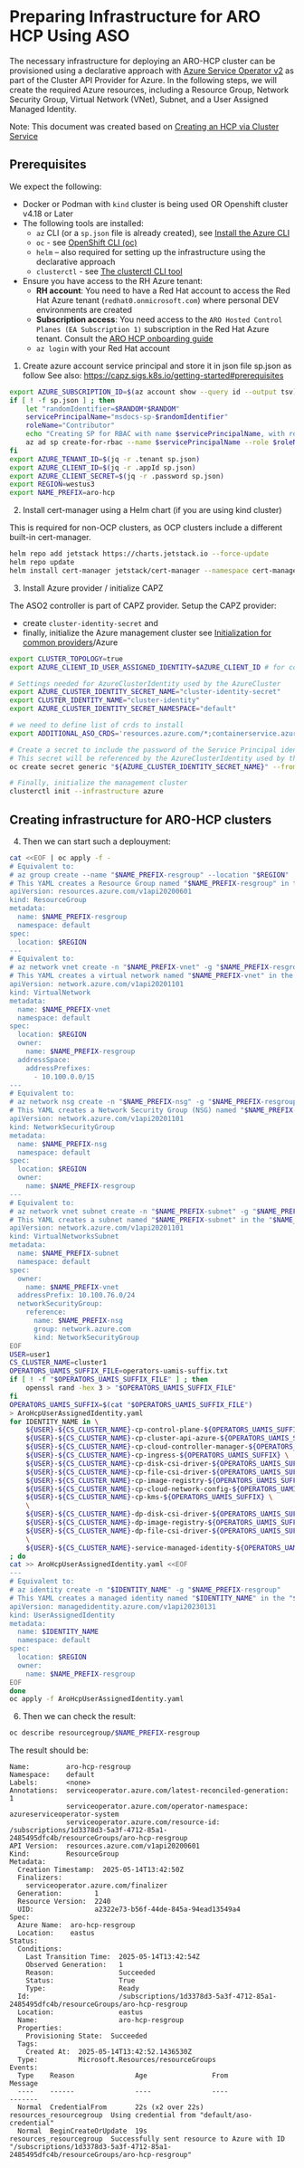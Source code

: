 # Preparing Infrastructure for ARO HCP Using ASO

The necessary infrastructure for deploying an ARO-HCP cluster can be provisioned using a declarative approach with [Azure Service Operator v2](https://azure.github.io/azure-service-operator/)
as part of the Cluster API Provider for Azure. In the following steps, we will create the required Azure resources,
including a Resource Group, Network Security Group, Virtual Network (VNet), Subnet, and a User Assigned Managed Identity.

Note: This document was created based on [Creating an HCP via Cluster Service](https://github.com/Azure/ARO-HCP/blob/main/cluster-service/cluster-creation.md)  

## Prerequisites

We expect the following:

* Docker or Podman with `kind` cluster is being used OR Openshift cluster v4.18 or Later  
* The following tools are installed:  
  * `az` CLI (or a `sp.json` file is already created), see [Install the Azure CLI](https://learn.microsoft.com/en-us/cli/azure/install-azure-cli?view=azure-cli-latest)
  * `oc` - see [OpenShift CLI (oc)](https://docs.redhat.com/en/documentation/openshift_container_platform/4.18/html/cli_tools/openshift-cli-oc)
  * `helm` – also required for setting up the infrastructure using the declarative approach
  * `clusterctl` - see [The clusterctl CLI tool](https://cluster-api-aws.sigs.k8s.io/getting-started#install-clusterctl)
* Ensure you have access to the RH Azure tenant:
  * **RH account**: You need to have a Red Hat account to access the Red Hat Azure tenant (`redhat0.onmicrosoft.com`) where personal DEV environments are created
  * **Subscription access**: You need access to the `ARO Hosted Control Planes (EA Subscription 1)` subscription in the Red Hat Azure tenant. Consult the [ARO HCP onboarding guide](https://docs.google.com/document/d/1KUZSLknIkSd6usFPe_OcEYWJyW6mFeotc2lIsLgE3JA/)
  * `az login` with your Red Hat account

1. Create azure account service principal and store it in json file sp.json as follow
See also: https://capz.sigs.k8s.io/getting-started#prerequisites
```bash
export AZURE_SUBSCRIPTION_ID=$(az account show --query id --output tsv)
if [ ! -f sp.json ] ; then
    let "randomIdentifier=$RANDOM*$RANDOM"
    servicePrincipalName="msdocs-sp-$randomIdentifier"
    roleName="Contributor"
    echo "Creating SP for RBAC with name $servicePrincipalName, with role $roleName and in scopes /subscriptions/$AZURE_SUBSCRIPTION_ID"
    az ad sp create-for-rbac --name $servicePrincipalName --role $roleName --scopes /subscriptions/$AZURE_SUBSCRIPTION_ID > sp.json
fi
export AZURE_TENANT_ID=$(jq -r .tenant sp.json)
export AZURE_CLIENT_ID=$(jq -r .appId sp.json)
export AZURE_CLIENT_SECRET=$(jq -r .password sp.json)
export REGION=westus3
export NAME_PREFIX=aro-hcp
```
2. Install cert-manager using a Helm chart (if you are using kind cluster)

This is required for non-OCP clusters, as OCP clusters include a different built-in cert-manager.
```bash
helm repo add jetstack https://charts.jetstack.io --force-update
helm repo update
helm install cert-manager jetstack/cert-manager --namespace cert-manager --create-namespace --set crds.enabled=true
```
3. Install Azure provider / initialize CAPZ

The ASO2 controller is part of CAPZ provider. Setup the CAPZ provider:
* create `cluster-identity-secret` and
* finally, initialize the Azure management cluster see [Initialization for common providers](https://cluster-api-aws.sigs.k8s.io/getting-started#initialize-the-management-cluster)/Azure
```bash
export CLUSTER_TOPOLOGY=true
export AZURE_CLIENT_ID_USER_ASSIGNED_IDENTITY=$AZURE_CLIENT_ID # for compatibility with CAPZ v1.16 templates

# Settings needed for AzureClusterIdentity used by the AzureCluster
export AZURE_CLUSTER_IDENTITY_SECRET_NAME="cluster-identity-secret"
export CLUSTER_IDENTITY_NAME="cluster-identity"
export AZURE_CLUSTER_IDENTITY_SECRET_NAMESPACE="default"

# we need to define list of crds to install
export ADDITIONAL_ASO_CRDS='resources.azure.com/*;containerservice.azure.com/*;keyvault.azure.com/*;managedidentity.azure.com/*;eventhub.azure.com/*;network.azure.com/*;authorization.azure.com/*'

# Create a secret to include the password of the Service Principal identity created in Azure
# This secret will be referenced by the AzureClusterIdentity used by the AzureCluster
oc create secret generic "${AZURE_CLUSTER_IDENTITY_SECRET_NAME}" --from-literal=clientSecret="${AZURE_CLIENT_SECRET}" --namespace "${AZURE_CLUSTER_IDENTITY_SECRET_NAMESPACE}"

# Finally, initialize the management cluster
clusterctl init --infrastructure azure
```
## Creating infrastructure for ARO-HCP clusters
4. Then we can start such a deplouyment:
```bash
cat <<EOF | oc apply -f -
# Equivalent to:
# az group create --name "$NAME_PREFIX-resgroup" --location "$REGION"
# This YAML creates a Resource Group named "$NAME_PREFIX-resgroup" in the specified Azure region "$REGION".
apiVersion: resources.azure.com/v1api20200601
kind: ResourceGroup
metadata:
  name: $NAME_PREFIX-resgroup
  namespace: default
spec:
  location: $REGION
---
# Equivalent to:
# az network vnet create -n "$NAME_PREFIX-vnet" -g "$NAME_PREFIX-resgroup"
# This YAML creates a virtual network named "$NAME_PREFIX-vnet" in the "$NAME_PREFIX-resgroup" resource group.
apiVersion: network.azure.com/v1api20201101
kind: VirtualNetwork
metadata:
  name: $NAME_PREFIX-vnet
  namespace: default
spec:
  location: $REGION
  owner:
    name: $NAME_PREFIX-resgroup
  addressSpace:
    addressPrefixes:
      - 10.100.0.0/15
---
# Equivalent to:
# az network nsg create -n "$NAME_PREFIX-nsg" -g "$NAME_PREFIX-resgroup"
# This YAML creates a Network Security Group (NSG) named "$NAME_PREFIX-nsg" in the "${NAME_PREFIX}-resgroup" resource group.
apiVersion: network.azure.com/v1api20201101
kind: NetworkSecurityGroup
metadata:
  name: $NAME_PREFIX-nsg
  namespace: default
spec:
  location: $REGION
  owner:
    name: $NAME_PREFIX-resgroup
---
# Equivalent to:
# az network vnet subnet create -n "$NAME_PREFIX-subnet" -g "$NAME_PREFIX-resgroup" --vnet-name "$NAME_PREFIX-vnet" --network-security-group "$NAME_PREFIX-nsg"
# This YAML creates a subnet named "$NAME_PREFIX-subnet" in the "$NAME_PREFIX-vnet" virtual network and associates it with the "$NAME_PREFIX-nsg" Network Security Group.
apiVersion: network.azure.com/v1api20201101
kind: VirtualNetworksSubnet
metadata:
  name: $NAME_PREFIX-subnet
  namespace: default
spec:
  owner:
    name: $NAME_PREFIX-vnet
  addressPrefix: 10.100.76.0/24
  networkSecurityGroup: 
    reference:
      name: $NAME_PREFIX-nsg
      group: network.azure.com
      kind: NetworkSecurityGroup
EOF
USER=user1
CS_CLUSTER_NAME=cluster1
OPERATORS_UAMIS_SUFFIX_FILE=operators-uamis-suffix.txt
if [ ! -f "$OPERATORS_UAMIS_SUFFIX_FILE" ] ; then
    openssl rand -hex 3 > "$OPERATORS_UAMIS_SUFFIX_FILE"
fi
OPERATORS_UAMIS_SUFFIX=$(cat "$OPERATORS_UAMIS_SUFFIX_FILE")
> AroHcpUserAssignedIdentity.yaml
for IDENTITY_NAME in \
    ${USER}-${CS_CLUSTER_NAME}-cp-control-plane-${OPERATORS_UAMIS_SUFFIX} \
    ${USER}-${CS_CLUSTER_NAME}-cp-cluster-api-azure-${OPERATORS_UAMIS_SUFFIX} \
    ${USER}-${CS_CLUSTER_NAME}-cp-cloud-controller-manager-${OPERATORS_UAMIS_SUFFIX} \
    ${USER}-${CS_CLUSTER_NAME}-cp-ingress-${OPERATORS_UAMIS_SUFFIX} \
    ${USER}-${CS_CLUSTER_NAME}-cp-disk-csi-driver-${OPERATORS_UAMIS_SUFFIX} \
    ${USER}-${CS_CLUSTER_NAME}-cp-file-csi-driver-${OPERATORS_UAMIS_SUFFIX} \
    ${USER}-${CS_CLUSTER_NAME}-cp-image-registry-${OPERATORS_UAMIS_SUFFIX} \
    ${USER}-${CS_CLUSTER_NAME}-cp-cloud-network-config-${OPERATORS_UAMIS_SUFFIX} \
    ${USER}-${CS_CLUSTER_NAME}-cp-kms-${OPERATORS_UAMIS_SUFFIX} \
    \
    ${USER}-${CS_CLUSTER_NAME}-dp-disk-csi-driver-${OPERATORS_UAMIS_SUFFIX} \
    ${USER}-${CS_CLUSTER_NAME}-dp-image-registry-${OPERATORS_UAMIS_SUFFIX} \
    ${USER}-${CS_CLUSTER_NAME}-dp-file-csi-driver-${OPERATORS_UAMIS_SUFFIX} \
    \
    ${USER}-${CS_CLUSTER_NAME}-service-managed-identity-${OPERATORS_UAMIS_SUFFIX} \
; do 
cat >> AroHcpUserAssignedIdentity.yaml <<EOF
---
# Equivalent to:
# az identity create -n "$IDENTITY_NAME" -g "$NAME_PREFIX-resgroup"
# This YAML creates a managed identity named "$IDENTITY_NAME" in the "$NAME_PREFIX-resgroup" resource group.
apiVersion: managedidentity.azure.com/v1api20230131
kind: UserAssignedIdentity
metadata:
  name: $IDENTITY_NAME
  namespace: default
spec:
  location: $REGION
  owner:
    name: $NAME_PREFIX-resgroup
EOF
done
oc apply -f AroHcpUserAssignedIdentity.yaml
```
6. Then we can check the result:
```bash
oc describe resourcegroup/$NAME_PREFIX-resgroup
```
The result should be:
```
Name:         aro-hcp-resgroup
Namespace:    default
Labels:       <none>
Annotations:  serviceoperator.azure.com/latest-reconciled-generation: 1
              serviceoperator.azure.com/operator-namespace: azureserviceoperator-system
              serviceoperator.azure.com/resource-id: /subscriptions/1d3378d3-5a3f-4712-85a1-2485495dfc4b/resourceGroups/aro-hcp-resgroup
API Version:  resources.azure.com/v1api20200601
Kind:         ResourceGroup
Metadata:
  Creation Timestamp:  2025-05-14T13:42:50Z
  Finalizers:
    serviceoperator.azure.com/finalizer
  Generation:        1
  Resource Version:  2240
  UID:               a2322e73-b56f-44de-845a-94ead13549a4
Spec:
  Azure Name:  aro-hcp-resgroup
  Location:    eastus
Status:
  Conditions:
    Last Transition Time:  2025-05-14T13:42:54Z
    Observed Generation:   1
    Reason:                Succeeded
    Status:                True
    Type:                  Ready
  Id:                      /subscriptions/1d3378d3-5a3f-4712-85a1-2485495dfc4b/resourceGroups/aro-hcp-resgroup
  Location:                eastus
  Name:                    aro-hcp-resgroup
  Properties:
    Provisioning State:  Succeeded
  Tags:
    Created At:  2025-05-14T13:42:52.1436530Z
  Type:          Microsoft.Resources/resourceGroups
Events:
  Type    Reason               Age                From                     Message
  ----    ------               ----               ----                     -------
  Normal  CredentialFrom       22s (x2 over 22s)  resources_resourcegroup  Using credential from "default/aso-credential"
  Normal  BeginCreateOrUpdate  19s                resources_resourcegroup  Successfully sent resource to Azure with ID "/subscriptions/1d3378d3-5a3f-4712-85a1-2485495dfc4b/resourceGroups/aro-hcp-resgroup"
```
